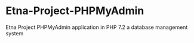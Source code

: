 # Etna-Project-PHPMyAdmin
Etna Project PHPMyAdmin application in PHP 7.2  a database management system
